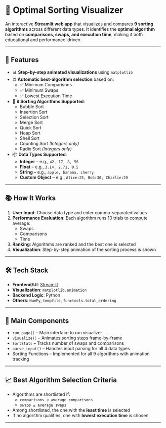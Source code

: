 # 🔢 Optimal Sorting Visualizer

An interactive **Streamlit web app** that visualizes and compares **9 sorting algorithms** across different data types. It identifies the **optimal algorithm** based on **comparisons, swaps, and execution time**, making it both educational and performance-driven.

---

## 🚀 Features

- 📊 **Step-by-step animated visualizations** using `matplotlib`
- ⚖️ **Automatic best-algorithm selection** based on:
  - ✅ Minimum Comparisons
  - ✅ Minimum Swaps
  - ✅ Lowest Execution Time
- 🧮 **9 Sorting Algorithms Supported**:
  - Bubble Sort
  - Insertion Sort
  - Selection Sort
  - Merge Sort
  - Quick Sort
  - Heap Sort
  - Shell Sort
  - Counting Sort *(Integers only)*
  - Radix Sort *(Integers only)*
- 📦 **Data Types Supported**:
  - **Integer** – e.g., `42, 17, 8, 56`
  - **Float** – e.g., `3.14, 2.71, 0.5`
  - **String** – e.g., `apple, banana, cherry`
  - **Custom Object** – e.g., `Alice:25, Bob:30, Charlie:20`

---



## 📚 How It Works

1. **User Input**: Choose data type and enter comma-separated values
2. **Performance Evaluation**: Each algorithm runs 10 trials to compute average:
   - Swaps
   - Comparisons
   - Time
3. **Ranking**: Algorithms are ranked and the best one is selected
4. **Visualization**: Step-by-step animation of the sorting process is shown

---

## 🛠 Tech Stack

- **Frontend/UI**: [Streamlit](https://streamlit.io/)
- **Visualization**: `matplotlib.animation`
- **Backend Logic**: Python
- **Others**: `NumPy`, `tempfile`, `functools.total_ordering`

---

## 📂 Main Components

- `run_page()` – Main interface to run visualizer
- `visualize()` – Animates sorting steps frame-by-frame
- `SortStats` – Tracks number of swaps and comparisons
- `parse_input()` – Handles input parsing for all 4 data types
- Sorting Functions – Implemented for all 9 algorithms with animation tracking

---

## 📈 Best Algorithm Selection Criteria

- Algorithms are shortlisted if:
  - `comparisons ≤ average comparisons`
  - `swaps ≤ average swaps`
- Among shortlisted, the one with the **least time** is selected
- If no algorithm qualifies, one with **lowest execution time** is chosen

---

